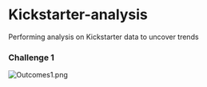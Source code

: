 # Kickstarter-analysis
Performing analysis on Kickstarter data to uncover trends 
### Challenge 1 
![Outcomes1.png](Challenge\Outcomes1.png)
